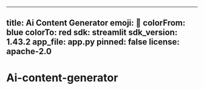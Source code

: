 -----
title: Ai Content Generator
emoji: 🦀
colorFrom: blue
colorTo: red
sdk: streamlit
sdk_version: 1.43.2
app_file: app.py
pinned: false
license: apache-2.0
------
# Ai-content-generator
